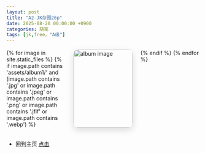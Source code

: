 ```yaml
---
layout: post
title: "A2-JK杂图26p"
date: 2025-08-20 00:00:00 +0900
categories: 随笔
tags: [jk,free，"A级"]
---
```


<!-- 响应式图片展示（大屏幕三张，手机一张） -->
<style>
  .gallery-responsive {
    display: grid;
    grid-template-columns: repeat(3, 1fr);  /* 默认大屏幕三张 */
    gap: 20px;
    margin: 1rem 0 2rem;
  }
  .gallery-responsive a { 
    display:block; 
    border-radius:12px; 
    overflow:hidden; 
    box-shadow:0 6px 18px rgba(0,0,0,.15); 
  }
  .gallery-responsive img { 
    width:100%; 
    height:auto; 
    object-fit:cover;
    display:block; 
  }

  /* 小屏幕（最大宽度 768px，比如手机和平板竖屏）：改成一行一张 */
  @media (max-width: 768px) {
    .gallery-responsive {
      grid-template-columns: 1fr;
    }
  }
</style>

<div class="gallery-responsive">
  {% for image in site.static_files %}
      {% if image.path contains 'assets/album1/' and 
        (image.path contains '.jpg' or 
         image.path contains '.jpeg' or 
         image.path contains '.png' or 
         image.path contains '.jfif' or 
         image.path contains '.webp') %}
      <a href="{{ site.baseurl }}{{ image.path }}" target="_blank" rel="noopener">
        <img src="{{ site.baseurl }}{{ image.path }}" alt="album image" loading="lazy">
      </a>
    {% endif %}
  {% endfor %}
</div>


- 回到主页 [点击](https://cannot5dme.github.io)
